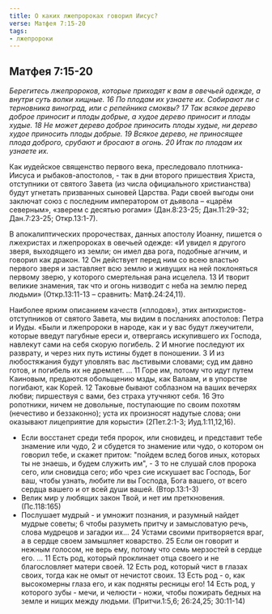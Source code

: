 ```yaml
---
title: О каких лжепророках говорил Иисус?
verse: Матфея 7:15-20
tags: 
- лжепророки
---
```


## Матфея 7:15-20

*Берегитесь лжепророков, которые приходят к вам в овечьей одежде, а внутри суть волки хищные. 16 По плодам их узнаете их. Собирают ли с терновника виноград, или с репейника смоквы? 17 Так всякое дерево доброе приносит и плоды добрые, а худое дерево приносит и плоды худые. 18 Не может дерево доброе приносить плоды худые, ни дерево худое приносить плоды добрые. 19 Всякое дерево, не приносящее плода доброго, срубают и бросают в огонь. 20 Итак по плодам их узнаете их.* 

Как иудейское священство первого века, преследовало плотника-Иисуса и рыбаков-апостолов, - так в дни второго пришествия Христа, отступники от святого Завета (из числа официального христианства) будут угнетать призванных сыновей Царства. Ради своей выгоды они заключат союз с последним императором от дьявола – «царём северным», «зверем с десятью рогами» (Дан.8:23-25; Дан.11:29-32; Дан.7:23-25; Откр.13:1-7). 

В апокалиптических пророчествах, данных апостолу Иоанну, пишется о лжехристах и лжепророках в овечьей одежде: «И увидел я другого зверя, выходящего из земли; он имел два рога, подобные агнчим, и говорил как дракон. 12 Он действует перед ним со всею властью первого зверя и заставляет всю землю и живущих на ней поклоняться первому зверю, у которого смертельная рана исцелела. 13 И творит великие знамения, так что и огонь низводит с неба на землю перед людьми» (Откр.13:11-13 – сравнить: Матф.24:24,11). 

Наиболее ярким описанием качеств («плодов»), этих антихристов-отступников от святого Завета, мы видим в посланиях апостолов: Петра и Иуды. «Были и лжепророки в народе, как и у вас будут лжеучители, которые введут пагубные ереси и, отвергаясь искупившего их Господа, навлекут сами на себя скорую погибель. 2 И многие последуют их разврату, и через них путь истины будет в поношении. 3 И из любостяжания будут уловлять вас льстивыми словами; суд им давно готов, и погибель их не дремлет. … 11 Горе им, потому что идут путем Каиновым, предаются обольщению мзды, как Валаам, и в упорстве погибают, как Корей. 12 Таковые бывают соблазном на ваших вечерях любви; пиршествуя с вами, без страха утучняют себя. 16 Это ропотники, ничем не довольные, поступающие по своим похотям (нечестиво и беззаконно); уста их произносят надутые слова; они оказывают лицеприятие для корысти» (2Пет.2:1-3; Иуд.1:11,12,16). 

- Если восстанет среди тебя пророк, или сновидец, и представит тебе знамение или чудо, 2 и сбудется то знамение или чудо, о котором он говорил тебе, и скажет притом: "пойдем вслед богов иных, которых ты не знаешь, и будем служить им", - 3 то не слушай слов пророка сего, или сновидца сего; ибо чрез сие искушает вас Господь, Бог ваш, чтобы узнать, любите ли вы Господа, Бога вашего, от всего сердца вашего и от всей души вашей. (Втор.13:1-3)
- Велик мир у любящих закон Твой, и нет им преткновения. (Пс.118:165)
- Послушает мудрый - и умножит познания, и разумный найдет мудрые советы; 6 чтобы разуметь притчу и замысловатую речь, слова мудрецов и загадки их… 24 Устами своими притворяется враг, а в сердце своем замышляет коварство. 25 Если он говорит и нежным голосом, не верь ему, потому что семь мерзостей в сердце его. … 11 Есть род, который проклинает отца своего и не благословляет матери своей. 12 Есть род, который чист в глазах своих, тогда как не омыт от нечистот своих. 13 Есть род - о, как высокомерны глаза его, и как подняты ресницы его! 14 Есть род, у которого зубы - мечи, и челюсти - ножи, чтобы пожирать бедных на земле и нищих между людьми. (Притчи.1:5,6; 26:24,25; 30:11-14)